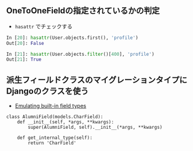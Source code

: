 ## OneToOneFieldの指定されているかの判定

- `hasattr` でチェックする

~~~py
In [20]: hasattr(User.objects.first(), 'profile')
Out[20]: False

In [21]: hasattr(User.objects.filter()[400], 'profile')
Out[21]: True
~~~


## 派生フィールドクラスのマイグレーションタイプにDjangoのクラスを使う

- [Emulating built-in field types](https://docs.djangoproject.com/en/1.7/howto/custom-model-fields/#emulating-built-in-field-types)

~~~
class AlumniField(models.CharField):                                                
    def __init__(self, *args, **kwargs):                                            
        super(AlumniField, self).__init__(*args, **kwargs)                          

    def get_internal_type(self):                                                    
        return 'CharField'     
~~~        
